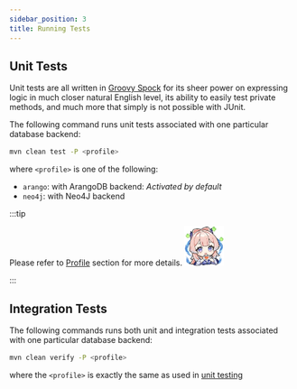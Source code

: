 ```yaml
---
sidebar_position: 3
title: Running Tests
---
```


Unit Tests
----------

Unit tests are all written in [Groovy Spock](https://spock.qubitpi.org/) for its sheer power on expressing logic in much
closer natural English level, its ability to easily test private methods, and much more that simply is not possible with
JUnit.

The following command runs unit tests associated with one particular database backend:

```bash
mvn clean test -P <profile>
```

where `<profile>` is one of the following:

- `arango`: with ArangoDB backend: _Activated by default_
- `neo4j`: with Neo4J backend

:::tip

Please refer to [Profile](profile) section for more
details. <img src="https://github.com/QubitPi/QubitPi/blob/master/img/%E5%BF%83%E6%B5%B7.png?raw=true" width="70px" />

:::

Integration Tests
-----------------

The following commands runs both unit and integration tests associated with one particular database backend:

```bash
mvn clean verify -P <profile>
```

where the `<profile>` is exactly the same as used in [unit testing](#unit-tests)
